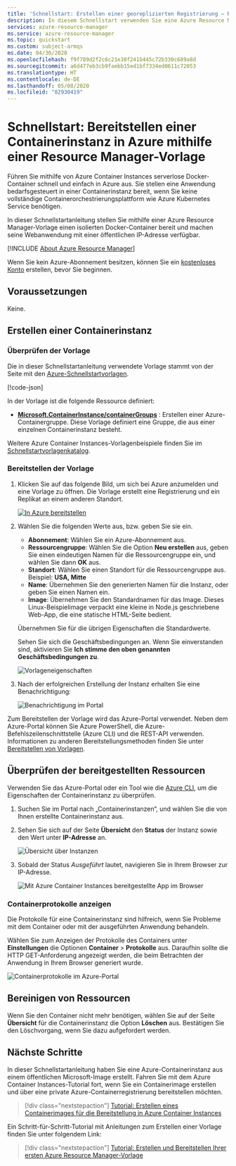 ```yaml
---
title: 'Schnellstart: Erstellen einer georeplizierten Registrierung – Resource Manager-Vorlage'
description: In diesem Schnellstart verwenden Sie eine Azure Resource Manager-Vorlage, um schnell eine Container-Web-App bereitzustellen, die in einer isolierten Azure-Containerinstanz ausgeführt wird.
services: azure-resource-manager
ms.service: azure-resource-manager
ms.topic: quickstart
ms.custom: subject-armqs
ms.date: 04/30/2020
ms.openlocfilehash: f9f789d2f2c6c21e38f241b445c72b330c689a8d
ms.sourcegitcommit: a6d477eb3cb9faebb15ed1bf7334ed0611c72053
ms.translationtype: HT
ms.contentlocale: de-DE
ms.lasthandoff: 05/08/2020
ms.locfileid: "82930419"
---
```

# <a name="quickstart-deploy-a-container-instance-in-azure-using-a-resource-manager-template"></a>Schnellstart: Bereitstellen einer Containerinstanz in Azure mithilfe einer Resource Manager-Vorlage

Führen Sie mithilfe von Azure Container Instances serverlose Docker-Container schnell und einfach in Azure aus. Sie stellen eine Anwendung bedarfsgesteuert in einer Containerinstanz bereit, wenn Sie keine vollständige Containerorchestrierungsplattform wie Azure Kubernetes Service benötigen.

In dieser Schnellstartanleitung stellen Sie mithilfe einer Azure Resource Manager-Vorlage einen isolierten Docker-Container bereit und machen seine Webanwendung mit einer öffentlichen IP-Adresse verfügbar. 

[!INCLUDE [About Azure Resource Manager](../../includes/resource-manager-quickstart-introduction.md)]

Wenn Sie kein Azure-Abonnement besitzen, können Sie ein [kostenloses Konto](https://azure.microsoft.com/free/) erstellen, bevor Sie beginnen.

## <a name="prerequisites"></a>Voraussetzungen

Keine.

## <a name="create-a-container-instance"></a>Erstellen einer Containerinstanz

### <a name="review-the-template"></a>Überprüfen der Vorlage

Die in dieser Schnellstartanleitung verwendete Vorlage stammt von der Seite mit den [Azure-Schnellstartvorlagen](https://github.com/Azure/azure-quickstart-templates/tree/master/101-aci-linuxcontainer-public-ip).

[!code-json[<Azure Resource Manager template create geo-replicated registry>](~/quickstart-templates/101-aci-linuxcontainer-public-ip/azuredeploy.json)]

In der Vorlage ist die folgende Ressource definiert:

* **[Microsoft.ContainerInstance/containerGroups](/azure/templates/microsoft.containerinstance/containergroups)** : Erstellen einer Azure-Containergruppe. Diese Vorlage definiert eine Gruppe, die aus einer einzelnen Containerinstanz besteht.

Weitere Azure Container Instances-Vorlagenbeispiele finden Sie im [Schnellstartvorlagenkatalog](https://azure.microsoft.com/resources/templates/?resourceType=Microsoft.Containerinstance&pageNumber=1&sort=Popular).

### <a name="deploy-the-template"></a>Bereitstellen der Vorlage

 1. Klicken Sie auf das folgende Bild, um sich bei Azure anzumelden und eine Vorlage zu öffnen. Die Vorlage erstellt eine Registrierung und ein Replikat an einem anderen Standort.

    [![In Azure bereitstellen](../media/template-deployments/deploy-to-azure.svg)](https://portal.azure.com/#create/Microsoft.Template/uri/https%3A%2F%2Fraw.githubusercontent.com%2FAzure%2Fazure-quickstart-templates%2Fmaster%2F101-aci-linuxcontainer-public-ip%2Fazuredeploy.json)

 2. Wählen Sie die folgenden Werte aus, bzw. geben Sie sie ein.

    * **Abonnement**: Wählen Sie ein Azure-Abonnement aus.
    * **Ressourcengruppe**: Wählen Sie die Option **Neu erstellen** aus, geben Sie einen eindeutigen Namen für die Ressourcengruppe ein, und wählen Sie dann **OK** aus.
    * **Standort**: Wählen Sie einen Standort für die Ressourcengruppe aus. Beispiel: **USA, Mitte**
    * **Name**: Übernehmen Sie den generierten Namen für die Instanz, oder geben Sie einen Namen ein.
    * **Image**: Übernehmen Sie den Standardnamen für das Image. Dieses Linux-Beispielimage verpackt eine kleine in Node.js geschriebene Web-App, die eine statische HTML-Seite bedient. 

    Übernehmen Sie für die übrigen Eigenschaften die Standardwerte.

    Sehen Sie sich die Geschäftsbedingungen an. Wenn Sie einverstanden sind, aktivieren Sie **Ich stimme den oben genannten Geschäftsbedingungen zu**.

    ![Vorlageneigenschaften](media/container-instances-quickstart-template/template-properties.png)

 3. Nach der erfolgreichen Erstellung der Instanz erhalten Sie eine Benachrichtigung:

    ![Benachrichtigung im Portal](media/container-instances-quickstart-template/deployment-notification.png)

 Zum Bereitstellen der Vorlage wird das Azure-Portal verwendet. Neben dem Azure-Portal können Sie Azure PowerShell, die Azure-Befehlszeilenschnittstelle (Azure CLI) und die REST-API verwenden. Informationen zu anderen Bereitstellungsmethoden finden Sie unter [Bereitstellen von Vorlagen](../azure-resource-manager/templates/deploy-cli.md).

## <a name="review-deployed-resources"></a>Überprüfen der bereitgestellten Ressourcen

Verwenden Sie das Azure-Portal oder ein Tool wie die [Azure CLI](container-instances-quickstart.md), um die Eigenschaften der Containerinstanz zu überprüfen.

1. Suchen Sie im Portal nach „Containerinstanzen“, und wählen Sie die von Ihnen erstellte Containerinstanz aus.

1. Sehen Sie sich auf der Seite **Übersicht** den **Status** der Instanz sowie den Wert unter **IP-Adresse** an.

    ![Übersicht über Instanzen](media/container-instances-quickstart-template/aci-overview.png)

2. Sobald der Status *Ausgeführt* lautet, navigieren Sie in Ihrem Browser zur IP-Adresse. 

    ![Mit Azure Container Instances bereitgestellte App im Browser](media/container-instances-quickstart-template/view-application-running-in-an-azure-container-instance.png)

### <a name="view-container-logs"></a>Containerprotokolle anzeigen

Die Protokolle für eine Containerinstanz sind hilfreich, wenn Sie Probleme mit dem Container oder mit der ausgeführten Anwendung behandeln.

Wählen Sie zum Anzeigen der Protokolle des Containers unter **Einstellungen** die Optionen **Container** > **Protokolle** aus. Daraufhin sollte die HTTP GET-Anforderung angezeigt werden, die beim Betrachten der Anwendung in Ihrem Browser generiert wurde.

![Containerprotokolle im Azure-Portal](media/container-instances-quickstart-template/aci-logs.png)

## <a name="clean-up-resources"></a>Bereinigen von Ressourcen

Wenn Sie den Container nicht mehr benötigen, wählen Sie auf der Seite **Übersicht** für die Containerinstanz die Option **Löschen** aus. Bestätigen Sie den Löschvorgang, wenn Sie dazu aufgefordert werden.

## <a name="next-steps"></a>Nächste Schritte

In dieser Schnellstartanleitung haben Sie eine Azure-Containerinstanz aus einem öffentlichen Microsoft-Image erstellt. Fahren Sie mit dem Azure Container Instances-Tutorial fort, wenn Sie ein Containerimage erstellen und über eine private Azure-Containerregistrierung bereitstellen möchten.

> [!div class="nextstepaction"]
> [Tutorial: Erstellen eines Containerimages für die Bereitstellung in Azure Container Instances](./container-instances-tutorial-prepare-app.md)

Ein Schritt-für-Schritt-Tutorial mit Anleitungen zum Erstellen einer Vorlage finden Sie unter folgendem Link:

> [!div class="nextstepaction"]
> [Tutorial: Erstellen und Bereitstellen Ihrer ersten Azure Resource Manager-Vorlage](../azure-resource-manager/templates/template-tutorial-create-first-template.md)